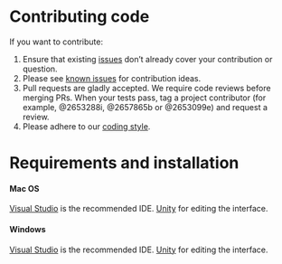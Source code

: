 # Contributing code

If you want to contribute:

1. Ensure that existing [issues](https://stgit.dcs.gla.ac.uk/team-project-h/2023/sh07/sh07-main/-/issues) don’t already cover your contribution or question.
2. Please see [known issues](https://www.mapbox.com/mapbox-unity-sdk/docs/02-known-issues.html) for contribution ideas.
3. Pull requests are gladly accepted. We require code reviews before merging PRs. When your tests pass, tag a project contributor (for example, @2653288i, @2657865b or @2653099e) and request a review.
4. Please adhere to our [coding style](https://stgit.dcs.gla.ac.uk/team-project-h/2023/sh07/sh07-main/-/wikis/Git-Templates).

# Requirements and installation

#### Mac OS


[Visual Studio](https://visualstudio.microsoft.com/downloads/) is the recommended IDE.
[Unity](https://unity.com/download) for editing the interface.

####  Windows

[Visual Studio](https://visualstudio.microsoft.com/downloads/) is the recommended IDE.
[Unity](https://unity.com/download) for editing the interface.

